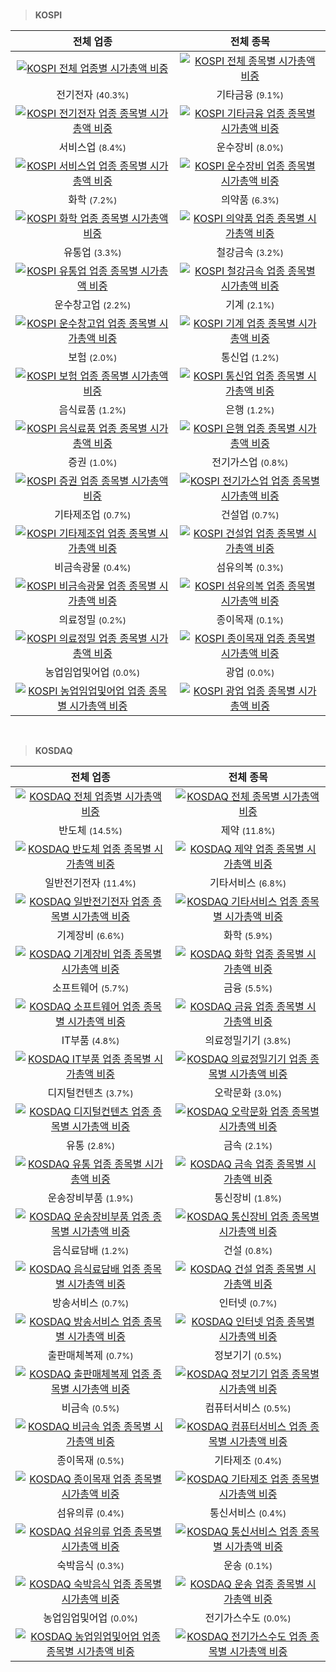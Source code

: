 <br>

> **KOSPI**<a id="KOSPI"></a>

| 전체 업종 | 전체 종목 |
| :---: | :---: |
| [![KOSPI 전체 업종별 시가총액 비중](images/kospi_all_all_업종.png)](kospi_all_all_업종/) | [![KOSPI 전체 종목별 시가총액 비중](images/kospi_all_all_종목.png)](kospi_all_all_종목/) |
| 전기전자 <small>(40.3%)</small> | 기타금융 <small>(9.1%)</small> |
| [![KOSPI 전기전자 업종 종목별 시가총액 비중](images/kospi_업종_전기전자_종목.png)](kospi_업종_전기전자_종목/) | [![KOSPI 기타금융 업종 종목별 시가총액 비중](images/kospi_업종_기타금융_종목.png)](kospi_업종_기타금융_종목/) |
| 서비스업 <small>(8.4%)</small> | 운수장비 <small>(8.0%)</small> |
| [![KOSPI 서비스업 업종 종목별 시가총액 비중](images/kospi_업종_서비스업_종목.png)](kospi_업종_서비스업_종목/) | [![KOSPI 운수장비 업종 종목별 시가총액 비중](images/kospi_업종_운수장비_종목.png)](kospi_업종_운수장비_종목/) |
| 화학 <small>(7.2%)</small> | 의약품 <small>(6.3%)</small> |
| [![KOSPI 화학 업종 종목별 시가총액 비중](images/kospi_업종_화학_종목.png)](kospi_업종_화학_종목/) | [![KOSPI 의약품 업종 종목별 시가총액 비중](images/kospi_업종_의약품_종목.png)](kospi_업종_의약품_종목/) |
| 유통업 <small>(3.3%)</small> | 철강금속 <small>(3.2%)</small> |
| [![KOSPI 유통업 업종 종목별 시가총액 비중](images/kospi_업종_유통업_종목.png)](kospi_업종_유통업_종목/) | [![KOSPI 철강금속 업종 종목별 시가총액 비중](images/kospi_업종_철강금속_종목.png)](kospi_업종_철강금속_종목/) |
| 운수창고업 <small>(2.2%)</small> | 기계 <small>(2.1%)</small> |
| [![KOSPI 운수창고업 업종 종목별 시가총액 비중](images/kospi_업종_운수창고업_종목.png)](kospi_업종_운수창고업_종목/) | [![KOSPI 기계 업종 종목별 시가총액 비중](images/kospi_업종_기계_종목.png)](kospi_업종_기계_종목/) |
| 보험 <small>(2.0%)</small> | 통신업 <small>(1.2%)</small> |
| [![KOSPI 보험 업종 종목별 시가총액 비중](images/kospi_업종_보험_종목.png)](kospi_업종_보험_종목/) | [![KOSPI 통신업 업종 종목별 시가총액 비중](images/kospi_업종_통신업_종목.png)](kospi_업종_통신업_종목/) |
| 음식료품 <small>(1.2%)</small> | 은행 <small>(1.2%)</small> |
| [![KOSPI 음식료품 업종 종목별 시가총액 비중](images/kospi_업종_음식료품_종목.png)](kospi_업종_음식료품_종목/) | [![KOSPI 은행 업종 종목별 시가총액 비중](images/kospi_업종_은행_종목.png)](kospi_업종_은행_종목/) |
| 증권 <small>(1.0%)</small> | 전기가스업 <small>(0.8%)</small> |
| [![KOSPI 증권 업종 종목별 시가총액 비중](images/kospi_업종_증권_종목.png)](kospi_업종_증권_종목/) | [![KOSPI 전기가스업 업종 종목별 시가총액 비중](images/kospi_업종_전기가스업_종목.png)](kospi_업종_전기가스업_종목/) |
| 기타제조업 <small>(0.7%)</small> | 건설업 <small>(0.7%)</small> |
| [![KOSPI 기타제조업 업종 종목별 시가총액 비중](images/kospi_업종_기타제조업_종목.png)](kospi_업종_기타제조업_종목/) | [![KOSPI 건설업 업종 종목별 시가총액 비중](images/kospi_업종_건설업_종목.png)](kospi_업종_건설업_종목/) |
| 비금속광물 <small>(0.4%)</small> | 섬유의복 <small>(0.3%)</small> |
| [![KOSPI 비금속광물 업종 종목별 시가총액 비중](images/kospi_업종_비금속광물_종목.png)](kospi_업종_비금속광물_종목/) | [![KOSPI 섬유의복 업종 종목별 시가총액 비중](images/kospi_업종_섬유의복_종목.png)](kospi_업종_섬유의복_종목/) |
| 의료정밀 <small>(0.2%)</small> | 종이목재 <small>(0.1%)</small> |
| [![KOSPI 의료정밀 업종 종목별 시가총액 비중](images/kospi_업종_의료정밀_종목.png)](kospi_업종_의료정밀_종목/) | [![KOSPI 종이목재 업종 종목별 시가총액 비중](images/kospi_업종_종이목재_종목.png)](kospi_업종_종이목재_종목/) |
| 농업임업및어업 <small>(0.0%)</small> | 광업 <small>(0.0%)</small> |
| [![KOSPI 농업임업및어업 업종 종목별 시가총액 비중](images/kospi_업종_농업임업및어업_종목.png)](kospi_업종_농업임업및어업_종목/) | [![KOSPI 광업 업종 종목별 시가총액 비중](images/kospi_업종_광업_종목.png)](kospi_업종_광업_종목/) |


<br>

> **KOSDAQ**<a id="KOSDAQ"></a>

| 전체 업종 | 전체 종목 |
| :---: | :---: |
| [![KOSDAQ 전체 업종별 시가총액 비중](images/kosdaq_all_all_업종.png)](kosdaq_all_all_업종/) | [![KOSDAQ 전체 종목별 시가총액 비중](images/kosdaq_all_all_종목.png)](kosdaq_all_all_종목/) |
| 반도체 <small>(14.5%)</small> | 제약 <small>(11.8%)</small> |
| [![KOSDAQ 반도체 업종 종목별 시가총액 비중](images/kosdaq_업종_반도체_종목.png)](kosdaq_업종_반도체_종목/) | [![KOSDAQ 제약 업종 종목별 시가총액 비중](images/kosdaq_업종_제약_종목.png)](kosdaq_업종_제약_종목/) |
| 일반전기전자 <small>(11.4%)</small> | 기타서비스 <small>(6.8%)</small> |
| [![KOSDAQ 일반전기전자 업종 종목별 시가총액 비중](images/kosdaq_업종_일반전기전자_종목.png)](kosdaq_업종_일반전기전자_종목/) | [![KOSDAQ 기타서비스 업종 종목별 시가총액 비중](images/kosdaq_업종_기타서비스_종목.png)](kosdaq_업종_기타서비스_종목/) |
| 기계장비 <small>(6.6%)</small> | 화학 <small>(5.9%)</small> |
| [![KOSDAQ 기계장비 업종 종목별 시가총액 비중](images/kosdaq_업종_기계장비_종목.png)](kosdaq_업종_기계장비_종목/) | [![KOSDAQ 화학 업종 종목별 시가총액 비중](images/kosdaq_업종_화학_종목.png)](kosdaq_업종_화학_종목/) |
| 소프트웨어 <small>(5.7%)</small> | 금융 <small>(5.5%)</small> |
| [![KOSDAQ 소프트웨어 업종 종목별 시가총액 비중](images/kosdaq_업종_소프트웨어_종목.png)](kosdaq_업종_소프트웨어_종목/) | [![KOSDAQ 금융 업종 종목별 시가총액 비중](images/kosdaq_업종_금융_종목.png)](kosdaq_업종_금융_종목/) |
| IT부품 <small>(4.8%)</small> | 의료정밀기기 <small>(3.8%)</small> |
| [![KOSDAQ IT부품 업종 종목별 시가총액 비중](images/kosdaq_업종_IT부품_종목.png)](kosdaq_업종_IT부품_종목/) | [![KOSDAQ 의료정밀기기 업종 종목별 시가총액 비중](images/kosdaq_업종_의료정밀기기_종목.png)](kosdaq_업종_의료정밀기기_종목/) |
| 디지털컨텐츠 <small>(3.7%)</small> | 오락문화 <small>(3.0%)</small> |
| [![KOSDAQ 디지털컨텐츠 업종 종목별 시가총액 비중](images/kosdaq_업종_디지털컨텐츠_종목.png)](kosdaq_업종_디지털컨텐츠_종목/) | [![KOSDAQ 오락문화 업종 종목별 시가총액 비중](images/kosdaq_업종_오락문화_종목.png)](kosdaq_업종_오락문화_종목/) |
| 유통 <small>(2.8%)</small> | 금속 <small>(2.1%)</small> |
| [![KOSDAQ 유통 업종 종목별 시가총액 비중](images/kosdaq_업종_유통_종목.png)](kosdaq_업종_유통_종목/) | [![KOSDAQ 금속 업종 종목별 시가총액 비중](images/kosdaq_업종_금속_종목.png)](kosdaq_업종_금속_종목/) |
| 운송장비부품 <small>(1.9%)</small> | 통신장비 <small>(1.8%)</small> |
| [![KOSDAQ 운송장비부품 업종 종목별 시가총액 비중](images/kosdaq_업종_운송장비부품_종목.png)](kosdaq_업종_운송장비부품_종목/) | [![KOSDAQ 통신장비 업종 종목별 시가총액 비중](images/kosdaq_업종_통신장비_종목.png)](kosdaq_업종_통신장비_종목/) |
| 음식료담배 <small>(1.2%)</small> | 건설 <small>(0.8%)</small> |
| [![KOSDAQ 음식료담배 업종 종목별 시가총액 비중](images/kosdaq_업종_음식료담배_종목.png)](kosdaq_업종_음식료담배_종목/) | [![KOSDAQ 건설 업종 종목별 시가총액 비중](images/kosdaq_업종_건설_종목.png)](kosdaq_업종_건설_종목/) |
| 방송서비스 <small>(0.7%)</small> | 인터넷 <small>(0.7%)</small> |
| [![KOSDAQ 방송서비스 업종 종목별 시가총액 비중](images/kosdaq_업종_방송서비스_종목.png)](kosdaq_업종_방송서비스_종목/) | [![KOSDAQ 인터넷 업종 종목별 시가총액 비중](images/kosdaq_업종_인터넷_종목.png)](kosdaq_업종_인터넷_종목/) |
| 출판매체복제 <small>(0.7%)</small> | 정보기기 <small>(0.5%)</small> |
| [![KOSDAQ 출판매체복제 업종 종목별 시가총액 비중](images/kosdaq_업종_출판매체복제_종목.png)](kosdaq_업종_출판매체복제_종목/) | [![KOSDAQ 정보기기 업종 종목별 시가총액 비중](images/kosdaq_업종_정보기기_종목.png)](kosdaq_업종_정보기기_종목/) |
| 비금속 <small>(0.5%)</small> | 컴퓨터서비스 <small>(0.5%)</small> |
| [![KOSDAQ 비금속 업종 종목별 시가총액 비중](images/kosdaq_업종_비금속_종목.png)](kosdaq_업종_비금속_종목/) | [![KOSDAQ 컴퓨터서비스 업종 종목별 시가총액 비중](images/kosdaq_업종_컴퓨터서비스_종목.png)](kosdaq_업종_컴퓨터서비스_종목/) |
| 종이목재 <small>(0.5%)</small> | 기타제조 <small>(0.4%)</small> |
| [![KOSDAQ 종이목재 업종 종목별 시가총액 비중](images/kosdaq_업종_종이목재_종목.png)](kosdaq_업종_종이목재_종목/) | [![KOSDAQ 기타제조 업종 종목별 시가총액 비중](images/kosdaq_업종_기타제조_종목.png)](kosdaq_업종_기타제조_종목/) |
| 섬유의류 <small>(0.4%)</small> | 통신서비스 <small>(0.4%)</small> |
| [![KOSDAQ 섬유의류 업종 종목별 시가총액 비중](images/kosdaq_업종_섬유의류_종목.png)](kosdaq_업종_섬유의류_종목/) | [![KOSDAQ 통신서비스 업종 종목별 시가총액 비중](images/kosdaq_업종_통신서비스_종목.png)](kosdaq_업종_통신서비스_종목/) |
| 숙박음식 <small>(0.3%)</small> | 운송 <small>(0.1%)</small> |
| [![KOSDAQ 숙박음식 업종 종목별 시가총액 비중](images/kosdaq_업종_숙박음식_종목.png)](kosdaq_업종_숙박음식_종목/) | [![KOSDAQ 운송 업종 종목별 시가총액 비중](images/kosdaq_업종_운송_종목.png)](kosdaq_업종_운송_종목/) |
| 농업임업및어업 <small>(0.0%)</small> | 전기가스수도 <small>(0.0%)</small> |
| [![KOSDAQ 농업임업및어업 업종 종목별 시가총액 비중](images/kosdaq_업종_농업임업및어업_종목.png)](kosdaq_업종_농업임업및어업_종목/) | [![KOSDAQ 전기가스수도 업종 종목별 시가총액 비중](images/kosdaq_업종_전기가스수도_종목.png)](kosdaq_업종_전기가스수도_종목/) |